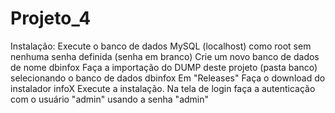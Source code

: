 # Projeto_4
Instalação:
Execute o banco de dados MySQL (localhost) como root sem nenhuma senha definida (senha em branco)
Crie um novo banco de dados de nome dbinfox
Faça a importação do DUMP deste projeto (pasta banco) selecionando o banco de dados dbinfox
Em "Releases" Faça o download do instalador infoX
Execute a instalação. Na tela de login faça a autenticação com o usuário "admin" usando a senha "admin"
